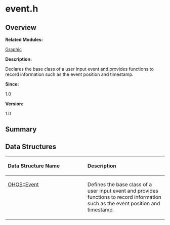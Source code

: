 # event.h<a name="EN-US_TOPIC_0000001055198096"></a>

## **Overview**<a name="section922950631093525"></a>

**Related Modules:**

[Graphic](graphic.md)

**Description:**

Declares the base class of a user input event and provides functions to record information such as the event position and timestamp. 

**Since:**

1.0

**Version:**

1.0

## **Summary**<a name="section1667997742093525"></a>

## Data Structures<a name="nested-classes"></a>

<a name="table1132762783093525"></a>
<table><thead align="left"><tr id="row607128436093525"><th class="cellrowborder" valign="top" width="50%" id="mcps1.1.3.1.1"><p id="p1509020068093525"><a name="p1509020068093525"></a><a name="p1509020068093525"></a>Data Structure Name</p>
</th>
<th class="cellrowborder" valign="top" width="50%" id="mcps1.1.3.1.2"><p id="p313068001093525"><a name="p313068001093525"></a><a name="p313068001093525"></a>Description</p>
</th>
</tr>
</thead>
<tbody><tr id="row526260645093525"><td class="cellrowborder" valign="top" width="50%" headers="mcps1.1.3.1.1 "><p id="p335990397093525"><a name="p335990397093525"></a><a name="p335990397093525"></a><a href="ohos-event.md">OHOS::Event</a></p>
</td>
<td class="cellrowborder" valign="top" width="50%" headers="mcps1.1.3.1.2 "><p id="p603038717093525"><a name="p603038717093525"></a><a name="p603038717093525"></a>Defines the base class of a user input event and provides functions to record information such as the event position and timestamp. </p>
</td>
</tr>
</tbody>
</table>

